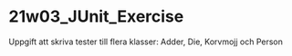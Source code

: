 # 21w03_JUnit_Exercise
Uppgift att skriva tester till flera klasser: Adder, Die, Korvmojj och Person
